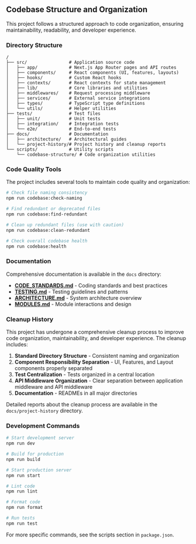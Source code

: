## Codebase Structure and Organization

This project follows a structured approach to code organization, ensuring maintainability, readability, and developer experience.

### Directory Structure

```
/
├── src/                # Application source code
│   ├── app/            # Next.js App Router pages and API routes
│   ├── components/     # React components (UI, features, layouts)
│   ├── hooks/          # Custom React hooks
│   ├── contexts/       # React contexts for state management
│   ├── lib/            # Core libraries and utilities
│   ├── middlewares/    # Request processing middleware
│   ├── services/       # External service integrations
│   ├── types/          # TypeScript type definitions
│   └── utils/          # Helper utilities
├── tests/              # Test files
│   ├── unit/           # Unit tests
│   ├── integration/    # Integration tests
│   └── e2e/            # End-to-end tests
├── docs/               # Documentation
│   ├── architecture/   # Architectural guides
│   └── project-history/# Project history and cleanup reports
└── scripts/            # Utility scripts
    └── codebase-structure/ # Code organization utilities
```

### Code Quality Tools

The project includes several tools to maintain code quality and organization:

```bash
# Check file naming consistency
npm run codebase:check-naming

# Find redundant or deprecated files
npm run codebase:find-redundant

# Clean up redundant files (use with caution)
npm run codebase:clean-redundant

# Check overall codebase health
npm run codebase:health
```

### Documentation

Comprehensive documentation is available in the `docs` directory:

- **[CODE_STANDARDS.md](docs/CODE_STANDARDS.md)** - Coding standards and best practices
- **[TESTING.md](docs/TESTING.md)** - Testing guidelines and patterns
- **[ARCHITECTURE.md](ARCHITECTURE.md)** - System architecture overview
- **[MODULES.md](docs/architecture/MODULES.md)** - Module interactions and design

### Cleanup History

This project has undergone a comprehensive cleanup process to improve code organization, maintainability, and developer experience. The cleanup includes:

1. **Standard Directory Structure** - Consistent naming and organization
2. **Component Responsibility Separation** - UI, Features, and Layout components properly separated
3. **Test Centralization** - Tests organized in a central location
4. **API Middleware Organization** - Clear separation between application middleware and API middleware
5. **Documentation** - READMEs in all major directories

Detailed reports about the cleanup process are available in the `docs/project-history` directory.

### Development Commands

```bash
# Start development server
npm run dev

# Build for production
npm run build

# Start production server
npm run start

# Lint code
npm run lint

# Format code
npm run format

# Run tests
npm run test
```

For more specific commands, see the scripts section in `package.json`. 